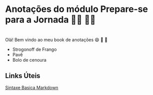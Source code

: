 

# Anotações do módulo Prepare-se para a Jornada :guardsman: :man_cook: <h1>
Olá! Bem vindo ao meu book de anotações :smile: :blue_book: :wave: 
 - Strogonoff de Frango
 - Pavê
 - Bolo de cenoura
 
 
 ## Links Úteis
[Sintaxe Basica Markdown](https://www.markdownguide.org/basic-syntax/)
